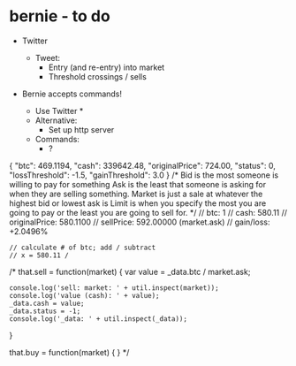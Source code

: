bernie - to do
==============

* Twitter
  * Tweet:
    * Entry (and re-entry) into market
    * Threshold crossings / sells

* Bernie accepts commands!
  * Use Twitter
    * 
  * Alternative:
    * Set up http server
  * Commands:
    * ?

{
  "btc": 469.1194,
  "cash": 339642.48,
  "originalPrice": 724.00,
  "status": 0,
  "lossThreshold": -1.5,
  "gainThreshold": 3.0
}
    /*
      Bid is the most someone is willing to pay for something 
      Ask is the least that someone is asking for when they are selling something.
      Market is just a sale at whatever the highest bid or lowest ask is
      Limit is when you specify the most you are going to pay or the least you are going to sell for.
    */
    //           btc: 1
    //          cash: 580.11
    // originalPrice: 580.1100
    //     sellPrice: 592.00000 (market.ask)
    //     gain/loss: +2.0496%

    // calculate # of btc; add / subtract
    // x = 580.11 / 



  /*
  that.sell = function(market) {
    var value = _data.btc / market.ask;

    console.log('sell: market: ' + util.inspect(market));
    console.log('value (cash): ' + value);
    _data.cash = value;
    _data.status = -1;
    console.log('_data: ' + util.inspect(_data));
  }

  that.buy = function(market) {
  }
  */